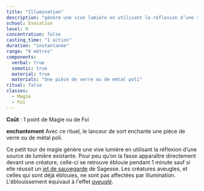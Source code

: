 ```yaml
---
title: "Illumination"
description: "génère une vive lumière en utilisant la réflexion d’une source de lumière existante"
school: Evocation
level: 0
concentration: false
casting_time: "1 action"
duration: "instantanée"
range: "9 mètres"
components:
  verbal: true
  somatic: true
  material: true
  materials: "Une pièce de verre ou de métal poli"
ritual: false
classes:
  - Magie
  - Foi
---
```

**Coût** : 1 point de Magie ou de Foi  

**enchantement**
Avec ce rituel, le lanceur de sort enchante une pièce de verre ou de métal poli.  

Ce petit tour de magie génère une vive lumière en utilisant la réflexion d’une source de lumière existante. Pour peu qu’on la fasse apparaître directement devant une créature, celle-ci se retrouve éblouie pendant 1 minute sauf si elle réussit un [jet de sauvegarde](/utiliser-les-caracteristiques/#jets-de-sauvegarde) de Sagesse. Les créatures aveugles, et celles qui sont déjà éblouies, ne sont pas affectées par illumination. L'éblouissement équivaut à l'effet [_aveuglé_](/gerer-la-sante-du-personnage/#aveugle).

